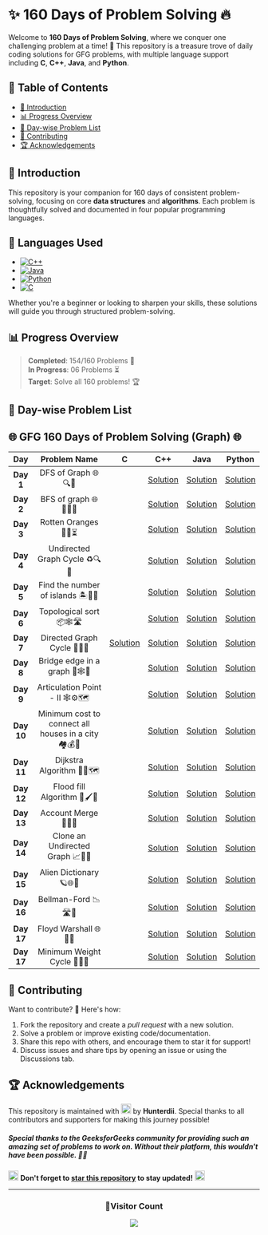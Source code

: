 # **✨ 160 Days of Problem Solving 🔥**

Welcome to **160 Days of Problem Solving**, where we conquer one challenging problem at a time! 🌟 This repository is a treasure trove of daily coding solutions for GFG problems, with multiple language support including **C**, **C++**, **Java**, and **Python**.

## **📌 Table of Contents**

- [🚀 Introduction](#-introduction)
- [📊 Progress Overview](#-progress-overview)
- [📅 Day-wise Problem List](#-day-wise-problem-list)
- [🤝 Contributing](#-contributing)
- [🏆 Acknowledgements](#-acknowledgements)

## **🚀 Introduction**

This repository is your companion for 160 days of consistent problem-solving, focusing on core **data structures** and **algorithms**. Each problem is thoughtfully solved and documented in four popular programming languages.

## 🚀 **Languages Used**

- [![C++](https://img.shields.io/badge/c++-%2300599C.svg?style=for-the-badge&logo=c%2B%2B&logoColor=white)](https://github.com/search?q=repo%3AHunterdii%2FGeeksforGeeks-POTD++language%3Acpp+path%3ANovember+2024+GFG+SOLUTION&type=code)
- [![Java](https://img.shields.io/badge/java-%23ED8B00.svg?style=for-the-badge&logo=java&logoColor=white)](https://github.com/search?q=repo%3AHunterdii%2FGeeksforGeeks-POTD++language%3AJava+path%3ANovember+2024+GFG+SOLUTION&type=code)
- [![Python](https://img.shields.io/badge/python-3670A0?style=for-the-badge&logo=python&logoColor=ffdd54)](https://github.com/search?q=repo%3AHunterdii%2FGeeksforGeeks-POTD++language%3APython+path%3ANovember+2024+GFG+SOLUTION&type=code)
- [![C](https://img.shields.io/badge/c-%2300599C.svg?style=for-the-badge&logo=c&logoColor=white)](https://github.com/search?q=repo%3AHunterdii%2FGeeksforGeeks-POTD++language%3Ac+path%3ANovember+2024+GFG+SOLUTION&type=code)

Whether you're a beginner or looking to sharpen your skills, these solutions will guide you through structured problem-solving.

## **📊 Progress Overview**

> **Completed**: 154/160 Problems 🎉  
> **In Progress**: 06 Problems ⏳  
> **Target**: Solve all 160 problems! 🏆

## **📅 Day-wise Problem List**

## **🌐 GFG 160 Days of Problem Solving (Graph) 🌐**

|  **Day**   |                  **Problem Name**                   |                            **C**                             |                                              **C++**                                              |                                               **Java**                                               |                                               **Python**                                               |
| :--------: | :-------------------------------------------------: | :----------------------------------------------------------: | :-----------------------------------------------------------------------------------------------: | :--------------------------------------------------------------------------------------------------: | :----------------------------------------------------------------------------------------------------: |
| **Day 1**  |                 DFS of Graph 🌐🔍🌲                 |                                                              |                       [Solution](Day%201%20-%20DFS%20of%20Graph.md#code-c)                        |                       [Solution](Day%201%20-%20DFS%20of%20Graph.md#code-java)                        |                       [Solution](Day%201%20-%20DFS%20of%20Graph.md#code-python)                        |
| **Day 2**  |                 BFS of graph 🌐🚶‍♂️🌲                 |                                                              |                       [Solution](Day%202%20-%20BFS%20of%20graph.md#code-c)                        |                       [Solution](Day%202%20-%20BFS%20of%20graph.md#code-java)                        |                       [Solution](Day%202%20-%20BFS%20of%20graph.md#code-python)                        |
| **Day 3**  |                Rotten Oranges 🍊🦠⏳                |                                                              |                       [Solution](Day%203%20-%20Rotten%20Oranges.md#code-c)                        |                       [Solution](Day%203%20-%20Rotten%20Oranges.md#code-java)                        |                       [Solution](Day%203%20-%20Rotten%20Oranges.md#code-python)                        |
| **Day 4**  |            Undirected Graph Cycle ♻️🔍💠            |                                                              |                  [Solution](Day%204%20-%20Undirected%20Graph%20Cycle.md#code-c)                   |                  [Solution](Day%204%20-%20Undirected%20Graph%20Cycle.md#code-java)                   |                  [Solution](Day%204%20-%20Undirected%20Graph%20Cycle.md#code-python)                   |
| **Day 5**  |          Find the number of islands 🏝️🧭⛵          |                                                              |              [Solution](Day%205%20-%20Find%20the%20number%20of%20islands.md#code-c)               |              [Solution](Day%205%20-%20Find%20the%20number%20of%20islands.md#code-java)               |              [Solution](Day%205%20-%20Find%20the%20number%20of%20islands.md#code-python)               |
| **Day 6**  |               Topological sort 📦🕸️🛣️               |                                                              |                      [Solution](Day%206%20-%20Topological%20sort.md#code-c)                       |                      [Solution](Day%206%20-%20Topological%20sort.md#code-java)                       |                      [Solution](Day%206%20-%20Topological%20sort.md#code-python)                       |
| **Day 7**  |             Directed Graph Cycle 🔄🔁🚦             | [Solution](Day%207%20-%20Directed%20Graph%20Cycle.md#code-c) |                  [Solution](Day%207%20-%20Directed%20Graph%20Cycle.md#code-c-1)                   |                   [Solution](Day%207%20-%20Directed%20Graph%20Cycle.md#code-java)                    |                   [Solution](Day%207%20-%20Directed%20Graph%20Cycle.md#code-python)                    |
| **Day 8**  |            Bridge edge in a graph 🌉🕸️🧭            |                                                              |                [Solution](Day%208%20-%20Bridge%20edge%20in%20a%20graph.md#code-c)                 |                [Solution](Day%208%20-%20Bridge%20edge%20in%20a%20graph.md#code-java)                 |                [Solution](Day%208%20-%20Bridge%20edge%20in%20a%20graph.md#code-python)                 |
| **Day 9**  |           Articulation Point - II 🕸️⚙️🗺️            |                                                              |                 [Solution](Day%209%20-%20Articulation%20Point%20-%20II.md#code-c)                 |                 [Solution](Day%209%20-%20Articulation%20Point%20-%20II.md#code-java)                 |                 [Solution](Day%209%20-%20Articulation%20Point%20-%20II.md#code-python)                 |
| **Day 10** | Minimum cost to connect all houses in a city 🏘️💰🌆 |                                                              | [Solution](Day%2010%20-%20Minimum%20cost%20to%20connect%20all%20houses%20in%20a%20city.md#code-c) | [Solution](Day%2010%20-%20Minimum%20cost%20to%20connect%20all%20houses%20in%20a%20city.md#code-java) | [Solution](Day%2010%20-%20Minimum%20cost%20to%20connect%20all%20houses%20in%20a%20city.md#code-python) |
| **Day 11** |              Dijkstra Algorithm 🚦📡🗺️              |                                                              |                     [Solution](Day%2011%20-%20Dijkstra%20Algorithm.md#code-c)                     |                     [Solution](Day%2011%20-%20Dijkstra%20Algorithm.md#code-java)                     |                     [Solution](Day%2011%20-%20Dijkstra%20Algorithm.md#code-python)                     |
| **Day 12** |             Flood fill Algorithm 🌊🖌️📸             |                                                              |                   [Solution](Day%2012%20-%20Flood%20fill%20Algorithm.md#code-c)                   |                   [Solution](Day%2012%20-%20Flood%20fill%20Algorithm.md#code-java)                   |                   [Solution](Day%2012%20-%20Flood%20fill%20Algorithm.md#code-python)                   |
| **Day 13** |                Account Merge 👥💼🧾                 |                                                              |                       [Solution](Day%2013%20-%20Account%20Merge.md#code-c)                        |                       [Solution](Day%2013%20-%20Account%20Merge.md#code-java)                        |                       [Solution](Day%2013%20-%20Account%20Merge.md#code-python)                        |
| **Day 14** |          Clone an Undirected Graph 📈👥🧬           |                                                              |               [Solution](Day%2014%20-%20Clone%20an%20Undirected%20Graph.md#code-c)                |               [Solution](Day%2014%20-%20Clone%20an%20Undirected%20Graph.md#code-java)                |               [Solution](Day%2014%20-%20Clone%20an%20Undirected%20Graph.md#code-python)                |
| **Day 15** |               Alien Dictionary 🪐🌐🦾               |                                                              |                      [Solution](Day%2015%20-%20Alien%20Dictionary.md#code-c)                      |                      [Solution](Day%2015%20-%20Alien%20Dictionary.md#code-java)                      |                      [Solution](Day%2015%20-%20Alien%20Dictionary.md#code-python)                      |
| **Day 16** |                 Bellman-Ford 📉🛣️🚦                 |                                                              |                         [Solution](Day%2016%20-%20Bellman-Ford.md#code-c)                         |                         [Solution](Day%2016%20-%20Bellman-Ford.md#code-java)                         |                         [Solution](Day%2016%20-%20Bellman-Ford.md#code-python)                         |
| **Day 17** |                Floyd Warshall 🌐🔁💥                |                                                              |                       [Solution](Day%2017%20-%20Floyd%20Warshall.md#code-c)                       |                       [Solution](Day%2017%20-%20Floyd%20Warshall.md#code-java)                       |                       [Solution](Day%2017%20-%20Floyd%20Warshall.md#code-python)                       |
| **Day 17** |             Minimum Weight Cycle 🧮🌐🌀             |                                                              |                   [Solution](Day%2018%20-%20Minimum%20Weight%20Cycle.md#code-c)                   |                   [Solution](Day%2018%20-%20Minimum%20Weight%20Cycle.md#code-java)                   |                   [Solution](Day%2018%20-%20Minimum%20Weight%20Cycle.md#code-python)                   |

## **🤝 Contributing**

Want to contribute? 🌟 Here's how:

1. Fork the repository and create a _pull request_ with a new solution.
2. Solve a problem or improve existing code/documentation.
3. Share this repo with others, and encourage them to star it for support!
4. Discuss issues and share tips by opening an issue or using the Discussions tab.

## **🏆 Acknowledgements**

This repository is maintained with <img src="https://github.com/user-attachments/assets/00314b63-96bb-4e9a-92f6-4ead67e0fb7d" width="20" height="20"> by **Hunterdii**. Special thanks to all contributors and supporters for making this journey possible!

##### Special thanks to the _GeeksforGeeks_ community for providing such an amazing set of problems to work on. Without their platform, this wouldn't have been possible. 🧑‍💻

<img src="https://github.com/user-attachments/assets/35f6838c-52f5-4e48-8a98-c5203f8c57e3" style="width:20px; color: #FFD700" alt="Star GIF"></h1> **Don't forget to [star this repository](https://github.com/Hunterdii/GeeksforGeeks-POTD) to stay updated!** <img src="https://github.com/user-attachments/assets/35f6838c-52f5-4e48-8a98-c5203f8c57e3" style="width:20px; color: #FFD700" alt="Star GIF"></h1>

---

<div align="center">
  <h3><b>📍Visitor Count</b></h3>
</div>

<p align="center">
  <img src="https://visitor-badge.laobi.icu/badge?page_id=Hunterdii.GeeksforGeeks-POTD" />
</p>
